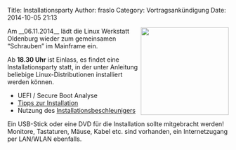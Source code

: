 Title: Installationsparty
Author: fraslo
Category: Vortragsankündigung
Date: 2014-10-05 21:13

<img src="/images/hardware_wird_gestellt.JPG" width="200px" align="right" />
Am __06.11.2014__ lädt die Linux Werkstatt Oldenburg wieder zum gemeinsamen 
“Schrauben” im Mainframe ein.

Ab __18.30 Uhr__ ist Einlass, es findet eine Installationsparty statt, in der unter Anleitung beliebige Linux-Distributionen installiert werden können.

 - UEFI / Secure Boot Analyse
 - [Tipps zur Installation]({filename}/installation_checkliste.md)
 - Nutzung des [Installationsbeschleunigers]({filename}/apt-cacher.md)

Ein USB-Stick oder eine DVD für die Installation sollte mitgebracht werden! Monitore, Tastaturen, Mäuse, Kabel etc. sind vorhanden, ein Internetzugang per LAN/WLAN ebenfalls.



